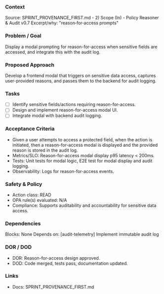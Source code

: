 ### Context
Source: SPRINT_PROVENANCE_FIRST.md - 2) Scope (In) - Policy Reasoner & Audit v0.7
Excerpt/why: "reason‑for‑access prompts"

### Problem / Goal
Display a modal prompting for reason-for-access when sensitive fields are accessed, and integrate this with the audit log.

### Proposed Approach
Develop a frontend modal that triggers on sensitive data access, captures user-provided reasons, and passes them to the backend for audit logging.

### Tasks
- [ ] Identify sensitive fields/actions requiring reason-for-access.
- [ ] Design and implement reason-for-access modal UI.
- [ ] Integrate modal with backend audit logging.

### Acceptance Criteria
- Given a user attempts to access a protected field, when the action is initiated, then a reason-for-access modal is displayed and the provided reason is stored in the audit log.
- Metrics/SLO: Reason-for-access modal display p95 latency < 200ms.
- Tests: Unit tests for modal logic, E2E test for modal display and audit logging.
- Observability: Logs for reason-for-access events.

### Safety & Policy
- Action class: READ
- OPA rule(s) evaluated: N/A
- Compliance: Supports auditability and accountability for sensitive data access.

### Dependencies
Blocks: None
Depends on: [audit-telemetry] Implement immutable audit log

### DOR / DOD
- DOR: Reason-for-access design approved.
- DOD: Code merged, tests pass, documentation updated.

### Links
- Docs: SPRINT_PROVENANCE_FIRST.md
